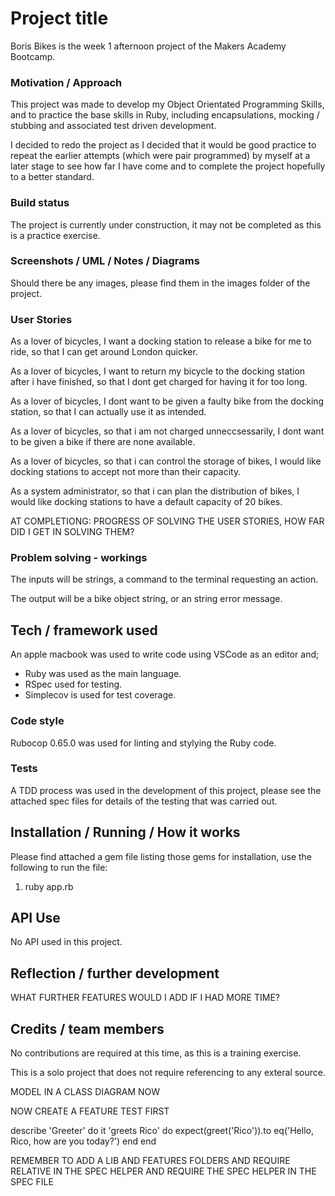 # Project title

Boris Bikes is the week 1 afternoon project of the Makers Academy Bootcamp.

### Motivation / Approach

This project was made to develop my Object Orientated Programming Skills, and to
practice the base skills in Ruby, including encapsulations, mocking / stubbing
and associated test driven development.

I decided to redo the project as I decided that it would be good practice to
repeat the earlier attempts (which were pair programmed) by myself at a later
stage to see how far I have come and to complete the project hopefully to a
better standard.

### Build status

The project is currently under construction, it may not be completed as this is
a practice exercise.

### Screenshots / UML / Notes / Diagrams

Should there be any images, please find them in the images folder of the project.

### User Stories

As a lover of bicycles,
I want a docking station to release a bike for me to ride,
so that I can get around London quicker.

As a lover of bicycles,
I want to return my bicycle to the docking station after i have finished,
so that I dont get charged for having it for too long.

As a lover of bicycles,
I dont want to be given a faulty bike from the docking station,
so that I can actually use it as intended.

As a lover of bicycles,
so that i am not charged unneccsessarily,
I dont want to be given a bike if there are none available.

As a lover of bicycles,
so that i can control the storage of bikes,
I would like docking stations to accept not more than their capacity.

As a system administrator,
so that i can plan the distribution of bikes,
I would like docking stations to have a default capacity of 20 bikes.

AT COMPLETIONG: PROGRESS OF SOLVING THE USER STORIES, HOW FAR DID I GET IN SOLVING THEM?

### Problem solving - workings

The inputs will be strings, a command to the terminal requesting an action.

The output will be a bike object string, or an string error message.

## Tech / framework used

An apple macbook was used to write code using VSCode as an editor and;

* Ruby was used as the main language.
* RSpec used for testing.
* Simplecov is used for test coverage.

### Code style

Rubocop 0.65.0 was used for linting and stylying the Ruby code.

### Tests

A TDD process was used in the development of this project, please see the
attached spec files for details of the testing that was carried out.

## Installation / Running / How it works

Please find attached a gem file listing those gems for installation, use the
following to run the file:

1) ruby app.rb

## API Use

No API used in this project.

## Reflection / further development

WHAT FURTHER FEATURES WOULD I ADD IF I HAD MORE TIME?

## Credits / team members

No contributions are required at this time, as this is a training exercise.

This is a solo project that does not require referencing to any exteral source.

MODEL IN A CLASS DIAGRAM NOW

NOW CREATE A FEATURE TEST FIRST

describe 'Greeter' do
  it 'greets Rico' do
    expect(greet('Rico')).to eq('Hello, Rico, how are you today?')
  end
end

REMEMBER TO ADD A LIB AND FEATURES FOLDERS
AND REQUIRE RELATIVE IN THE SPEC HELPER
AND REQUIRE THE SPEC HELPER IN THE SPEC FILE